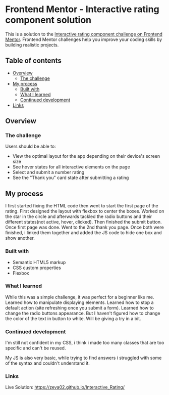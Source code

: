 # Frontend Mentor - Interactive rating component solution

This is a solution to the [Interactive rating component challenge on Frontend Mentor](https://www.frontendmentor.io/challenges/interactive-rating-component-koxpeBUmI). Frontend Mentor challenges help you improve your coding skills by building realistic projects. 

## Table of contents

- [Overview](#overview)
  - [The challenge](#the-challenge)
- [My process](#my-process)
  - [Built with](#built-with)
  - [What I learned](#what-i-learned)
  - [Continued development](#continued-development)
- [Links](#links)
## Overview

### The challenge

Users should be able to:

- View the optimal layout for the app depending on their device's screen size
- See hover states for all interactive elements on the page
- Select and submit a number rating
- See the "Thank you" card state after submitting a rating

## My process
I first started fixing the HTML code then went to start the first page of the rating. First designed the layout with flexbox to center the boxes.
Worked on the star in the circle and afterwards tackled the radio buttons and their different states(not active, hover, clicked). Then finished the submit button.
Once first page was done. Went to the 2nd thank you page. Once both were finished, i linked them together and added the JS code to hide one box and show another.
### Built with

- Semantic HTML5 markup
- CSS custom properties
- Flexbox

### What I learned

While this was a simple challenge, it was perfect for a beginner like me. 
Learned how to manipulate displaying elements.
Learned how to stop a default action (site refreshing once you submit a form).
Learned how to change the radio buttons appearance. But I haven't figured how to change the color of the text in button to white. Will be giving a try in a bit.


### Continued development

I'm still not confident in my CSS, i think i made too many classes that are too specific and can't be reused.

My JS is also very basic, while trying to find answers i struggled with some of the syntax and couldn't understand it.

### Links
Live Solution: https://zeva02.github.io/Interactive_Rating/
